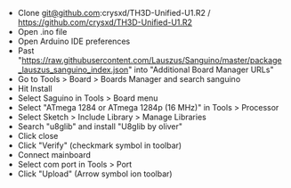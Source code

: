 - Clone git@github.com:crysxd/TH3D-Unified-U1.R2 / https://github.com/crysxd/TH3D-Unified-U1.R2
- Open .ino file
- Open Arduino IDE preferences
- Past "https://raw.githubusercontent.com/Lauszus/Sanguino/master/package_lauszus_sanguino_index.json" into "Additional Board Manager URLs"
- Go to Tools > Board > Boards Manager and search sanguino
- Hit Install
- Select Saguino in Tools > Board menu
- Select "ATmega 1284 or ATmega 1284p (16 MHz)" in Tools > Processor
- Select Sketch > Include Library >  Manage Libraries
- Search "u8glib" and install "U8glib by oliver"
- Click close
- Click "Verify" (checkmark symbol in toolbar)
- Connect mainboard 
- Select com port in Tools > Port
- Click "Upload" (Arrow symbol ion toolbar)
